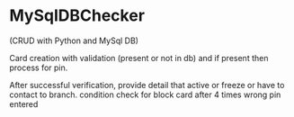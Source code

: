 # MySqlDBChecker

(CRUD with Python and MySql DB)

Card creation with validation (present or not in db) and 
if present then process for pin. 

After successful verification, 
provide detail that active or freeze or have to contact to branch. 
condition check for block card after 4 times wrong pin entered 
